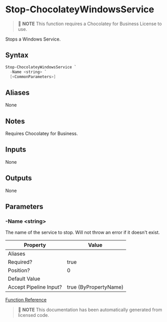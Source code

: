 ﻿---
Order: 336
xref: stop-chocolateywindowsservice
Title: Stop-ChocolateyWindowsService
Description: Information on Stop-ChocolateyWindowsService function
RedirectFrom: docs/helpers-stop-chocolatey-windows-service
---

# Stop-ChocolateyWindowsService

> :memo: **NOTE** This function requires a Chocolatey for Business License to use.

Stops a Windows Service.


## Syntax

~~~powershell
Stop-ChocolateyWindowsService `
  -Name <string> `
  [<CommonParameters>]
~~~



## Aliases

None

## Notes
Requires Chocolatey for Business.

## Inputs

None

## Outputs

None

## Parameters

###  -Name &lt;string&gt;
The name of the service to stop. Will not throw an error if it doesn't exist.


Property               | Value
---------------------- | ---------------------
Aliases                |
Required?              | true
Position?              | 0
Default Value          |
Accept Pipeline Input? | true (ByPropertyName)




[Function Reference](xref:powershell-reference)

> :memo: **NOTE** This documentation has been automatically generated from licensed code.